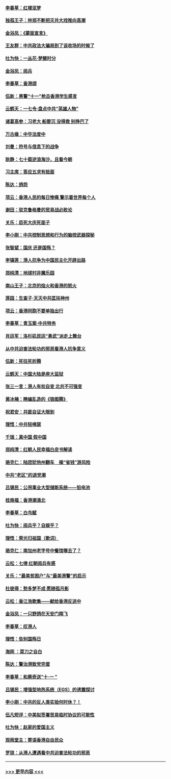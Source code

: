 #### [李春草：红楼沤梦](../pages/nsc993/n11569673.md?t=10051011) 
#### [独孤王子：林郑不断把灭共大戏推向高潮](../pages/nsc993/n11569381.md?t=10051011) 
#### [金浴凤：《蒙面宣言》](../pages/nsc993/n11569368.md?t=10051011) 
#### [王友群：中共政法大骗局到了该收场的时候了](../pages/nsc993/n11568940.md?t=10051011) 
#### [吐为快：一丛花‧梦醒时分](../pages/nsc993/n11567491.md?t=10051011) 
#### [金浴凤：阅兵](../pages/nsc993/n11567454.md?t=10051011) 
#### [李春草：香港颂](../pages/nsc993/n11567444.md?t=10051011) 
#### [伍新：黑警“十一”枪击香港学生感言](../pages/nsc993/n11567426.md?t=10051011) 
#### [云鹤天：一七令‧盘点中共“英雄人物”](../pages/nsc993/n11567091.md?t=10051011) 
#### [诸葛高参：习老大 船要沉 没得救 别挣巴了](../pages/nsc993/n11566976.md?t=10051011) 
#### [万古缘：中华法度中](../pages/nsc993/n11566726.md?t=10051011) 
#### [刘曼：符号与信息下的战争](../pages/nsc993/n11564655.md?t=10051011) 
#### [耿静：七十载逆浪淘沙，且看今朝](../pages/nsc993/n11564520.md?t=10051011) 
#### [习主席：答应五求有脸面](../pages/nsc993/n11563953.md?t=10051011) 
#### [陈达：鸽怨](../pages/nsc993/n11561879.md?t=10051011) 
#### [项云：香港人民的每日惨痛  警示着世界每个人](../pages/nsc993/n11559273.md?t=10051011) 
#### [谢田：驳克鲁格曼的贸易战必败论](../pages/nsc993/n11555840.md?t=10051011) 
#### [关乐：启死大庆死面子](../pages/nsc993/n11556823.md?t=10051011) 
#### [李小刚：中共控制思想和行为的脑控武器探秘](../pages/nsc993/n11556776.md?t=10051011) 
#### [张智斌：国庆  还是国殇？](../pages/nsc993/n11556617.md?t=10051011) 
#### [李镇莲：港人抗争为中国民主化开辟出路](../pages/nsc993/n11556570.md?t=10051011) 
#### [郑纯清：地球村非魔乐园](../pages/nsc993/n11555415.md?t=10051011) 
#### [南山王子：北京的焰火和香港的怒火](../pages/nsc993/n11555318.md?t=10051011) 
#### [莲园：生查子·天灭中共匡扶神州](../pages/nsc993/n11555302.md?t=10051011) 
#### [项云：香港同胞不要单独出行](../pages/nsc993/n11555276.md?t=10051011) 
#### [李春草：青玉案‧中共特务](../pages/nsc993/n11552356.md?t=10051011) 
#### [肖运军：洛杉矶民运“勇武”派走上舞台](../pages/nsc993/n11551595.md?t=10051011) 
#### [从中共迫害法轮功的邪恶看港人抗争意义](../pages/nsc993/n11540858.md?t=10051011) 
#### [伍新：死往死折腾](../pages/nsc993/n11550174.md?t=10051011) 
#### [云鹤天：中国大陆是座大监狱](../pages/nsc993/n11550155.md?t=10051011) 
#### [张三一言：港人有权自变 北共不可强变](../pages/nsc993/n11550132.md?t=10051011) 
#### [黄冰楠：瞎编乱造的《狼图腾》](../pages/nsc993/n11550082.md?t=10051011) 
#### [祝君安：共匪自证大限到](../pages/nsc993/n11550041.md?t=10051011) 
#### [理悟：中共轻嘚瑟](../pages/nsc993/n11547978.md?t=10051011) 
#### [千瑞：真中国 假中国](../pages/nsc993/n11547865.md?t=10051011) 
#### [郑纯清：红朝人民幸福白皮书解读](../pages/nsc993/n11547499.md?t=10051011) 
#### [骆克仁：陆团犹他州翻车　揭“省钱”游风险](../pages/nsc993/n11546977.md?t=10051011) 
#### [中共“老区”的退党潮](../pages/nsc993/n11545995.md?t=10051011) 
#### [吕锡民：公用事业大型储能系统——铅电池](../pages/nsc993/n11545701.md?t=10051011) 
#### [桂南福：香港潮涌北](../pages/nsc993/n11545682.md?t=10051011) 
#### [李春草：白鸟赋](../pages/nsc993/n11545663.md?t=10051011) 
#### [吐为快：阅兵乎？自娱乎？](../pages/nsc993/n11545625.md?t=10051011) 
#### [理悟：荣光归祖国（歌词）](../pages/nsc993/n11545616.md?t=10051011) 
#### [骆克仁：南加州老字号中餐馆哪去了？](../pages/nsc993/n11545120.md?t=10051011) 
#### [云松：七律 红朝阅兵有感](../pages/nsc993/n11542394.md?t=10051011) 
#### [关乐：“最美贫困户”与“最美港警”的启示](../pages/nsc993/n11542252.md?t=10051011) 
#### [杜彼得：愁多梦不成 愿随孤月影](../pages/nsc993/n11540296.md?t=10051011) 
#### [云松：香江浩歌集——献给香港反送中](../pages/nsc993/n11540149.md?t=10051011) 
#### [金浴凤：一只野鸽在天安门翔飞](../pages/nsc993/n11540280.md?t=10051011) 
#### [李春草：叹港人](../pages/nsc993/n11540119.md?t=10051011) 
#### [理悟：告别国殇日](../pages/nsc993/n11539610.md?t=10051011) 
#### [海网 ：菜刀之自白](../pages/nsc993/n11539597.md?t=10051011) 
#### [陈达：警治港致党完蛋](../pages/nsc993/n11538127.md?t=10051011) 
#### [李春草：和蔡奇送“十·一 ”](../pages/nsc993/n11537810.md?t=10051011) 
#### [吕锡民：增强型地热系统（EGS）的诱震探讨](../pages/nsc993/n11537765.md?t=10051011) 
#### [李小刚：中共的反人类实验何时休？！](../pages/nsc993/n11537669.md?t=10051011) 
#### [伍凡短评：中美拟签署贸易临时协议的可能性](../pages/nsc993/n11536773.md?t=10051011) 
#### [吐为快：赵家的爱国主义](../pages/nsc993/n11536750.md?t=10051011) 
#### [观雨堂主：寄语香港自由民众](../pages/nsc993/n11536735.md?t=10051011) 
#### [罗琼：从港人遭遇看中共迫害法轮功的邪恶](../pages/nsc993/n11507862.md?t=10051011) 

----
#### [ >>> 更早内容 <<< ](../indexes/nsc993-earlier.md)
